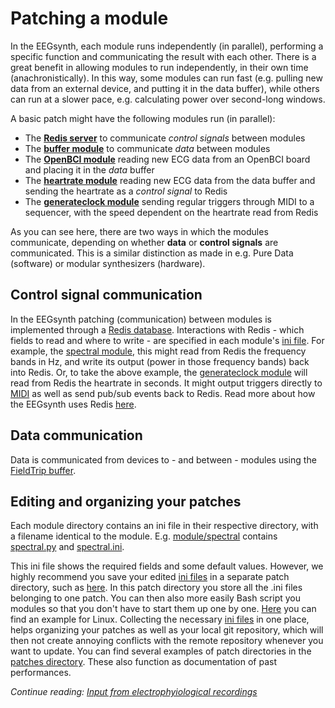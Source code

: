 # Patching a module

In the EEGsynth, each module runs independently (in parallel), performing a specific function 
and communicating the result with each other. There is 
a great benefit in allowing modules to run independently, in their own time (anachronistically). 
In this way, some modules can run fast (e.g. pulling new data from an external device, and putting
it in the data buffer), while others can run at a slower pace, e.g. calculating power over second-long windows. 
 
A basic patch might have the following modules run (in parallel):
 * The **[Redis server](redis.md)** to communicate _control signals_ between modules
 * The **[buffer module](buffer.md)** to communicate _data_ between modules
 * The **[OpenBCI module](../module/openbci2ft)** reading new ECG data from an OpenBCI board and placing it in the _data_ buffer
 * The **[heartrate module](../module/heartrate)** reading new ECG data from the data buffer and sending the heartrate as a _control signal_ 
 to Redis
 * The **[generateclock module](../module/generateclock)** sending regular triggers through MIDI to a sequencer, 
 with the speed dependent on the heartrate read from Redis 

As you can see here, there are two ways in which the modules communicate, depending on whether **data** or
**control signals** are communicated. This is a similar distinction as made in e.g. Pure Data (software) or modular 
synthesizers (hardware). 

## Control signal communication

In the EEGsynth patching (communication) between modules is implemented through 
a [Redis database](redis.md). Interactions with Redis - which fields to read and where to write - are specified 
in each module's [ini file](inifile.md). For example, the [spectral module](../module/spectral), this
might read from Redis the frequency bands in Hz, and write its output (power in those frequency bands)
back into Redis. Or, to take the above example, the [generateclock module](../module/generateclock)
will read from Redis the heartrate in seconds. It might output triggers directly to [MIDI](midi.md) 
as well as send pub/sub events back to Redis. Read more about how the EEGsynth uses Redis [here](redis.md).

## Data communication

Data is communicated from devices to - and between - modules using the [FieldTrip buffer](buffer.md). 

## Editing and organizing your patches

Each module directory contains an ini file in their respective directory, with a filename identical 
to the module. E.g. [module/spectral](https://github.com/eegsynth/eegsynth/tree/master/module/spectral)
contains [spectral.py](https://github.com/eegsynth/eegsynth/tree/master/module/spectral/spectral.py) 
and [spectral.ini](https://github.com/eegsynth/eegsynth/tree/master/module/spectral/spectral.ini). 

This ini file shows the required fields and some default values. However, we highly recommend you save your 
edited [ini files](inifile.md) in a separate patch directory, such as [here](../patches/robinson). 
In this patch directory you store all the .ini files 
belonging to one patch. You can then also more easily Bash script you modules so that you don't have to start them
up one by one. [Here](../patches/robinson/patch.sh) you can find an example for Linux. 
Collecting the necessary [ini files](inifile.md) in one place, helps organizing your patches as well as your 
local git repository, which will then not create annoying conflicts with the remote repository whenever you want to 
update. You can find several examples of patch directories in the [patches directory](https://github.com/eegsynth/eegsynth/patches).
These also function as documentation of past performances. 




_Continue reading: [Input from electrophyiological recordings](input.md)_